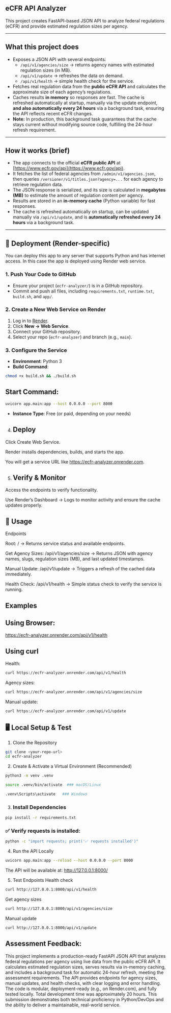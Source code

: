 ## eCFR API Analyzer

This project creates FastAPI-based JSON API to analyze federal regulations (eCFR) and provide estimated regulation sizes per agency.

---

## What this project does
- Exposes a JSON API with several endpoints:
  - `/api/v1/agencies/size` → returns agency names with estimated regulation sizes (in MB).  
  - `/api/v1/update` → refreshes the data on demand.  
  - `/api/v1/health` → simple health check for the service.
- Fetches real regulation data from the **public eCFR API** and calculates the approximate size of each agency’s regulations.
- Caches results **in memory** so responses are fast. The cache is refreshed automatically at startup, manually via the update endpoint, **and also automatically every 24 hours** via a background task, ensuring the API reflects recent eCFR changes.
- **Note:** In production, this background task guarantees that the cache stays current without modifying source code, fulfilling the 24-hour refresh requirement.

---

## How it works (brief)
- The app connects to the official **eCFR public API** at [https://www.ecfr.gov/api](https://www.ecfr.gov/api).  
- It fetches the list of federal agencies from `/admin/v1/agencies.json`, then queries `/versioner/v1/titles.json?agency=...` for each agency to retrieve regulation data.  
- The JSON response is serialized, and its size is calculated in **megabytes (MB)** to estimate the amount of regulation content per agency.  
- Results are stored in an **in-memory cache** (Python variable) for fast responses.  
- The cache is refreshed automatically on startup, can be updated manually via `/api/v1/update`, and is **automatically refreshed every 24 hours** via a background task.

---

## 🚀 Deployment (Render-specific)
You can deploy this app to any server that supports Python and has internet access. In this case the app is deployed using Render web service.

### 1. Push Your Code to GitHub
- Ensure your project (`ecfr-analyzer/`) is in a GitHub repository.  
- Commit and push all files, including `requirements.txt`, `runtime.txt`, `build.sh`, and `app/`.

### 2. Create a New Web Service on Render
1. Log in to [Render](https://dashboard.render.com).  
2. Click **New → Web Service**.  
3. Connect your GitHub repository.  
4. Select your repo (`ecfr-analyzer`) and branch (e.g., `main`).

### 3. Configure the Service
- **Environment**: Python 3  
- **Build Command**:
```bash
chmod +x build.sh && ./build.sh
```

## Start Command:
```bash
uvicorn app.main:app --host 0.0.0.0 --port 8000
```
- **Instance Type**: Free (or paid, depending on your needs)

4. ## Deploy

Click Create Web Service.

Render installs dependencies, builds, and starts the app.

You will get a service URL like https://ecfr-analyzer.onrender.com.

5. ## Verify & Monitor

Access the endpoints to verify functionality.

Use Render’s Dashboard → Logs to monitor activity and ensure the cache updates properly.

## 📡 Usage
Endpoints

Root: / → Returns service status and available endpoints.

Get Agency Sizes: /api/v1/agencies/size → Returns JSON with agency names, slugs, regulation sizes (MB), and last updated timestamps.

Manual Update: /api/v1/update → Triggers a refresh of the cached data immediately.

Health Check: /api/v1/health → Simple status check to verify the service is running.

## Examples

## Using Browser: 
https://ecfr-analyzer.onrender.com/api/v1/health

## Using curl
Health:
```bash
curl https://ecfr-analyzer.onrender.com/api/v1/health
```
Agency sizes:
```bash
curl https://ecfr-analyzer.onrender.com/api/v1/agencies/size
```
Manual update:
```bash
curl https://ecfr-analyzer.onrender.com/api/v1/update
```


## 🖥 Local Setup & Test

1. Clone the Repository
```bash
git clone <your-repo-url>
cd ecfr-analyzer
```
2. Create & Activate a Virtual Environment (Recommended)
```bash
python3 -m venv .venv

source .venv/bin/activate  ### macOS/Linux
```
```bash
.venv\Scripts\activate   ### Windows
```
3. ### Install Dependencies
```bash
pip install -r requirements.txt
```
### ✅ Verify requests is installed:
```bash
python -c "import requests; print('✅ requests installed')"
```
4. Run the API Locally
```bash
uvicorn app.main:app --reload --host 0.0.0.0 --port 8000
```
 The API will be available at: http://127.0.0.1:8000/

5. Test Endpoints
 Health check
 ```bash
curl http://127.0.0.1:8000/api/v1/health
```
 Get agency sizes
 ```bash
curl http://127.0.0.1:8000/api/v1/agencies/size
```
Manual update
```bash
curl http://127.0.0.1:8000/api/v1/update
```

## Assessment Feedback:
This project implements a production-ready FastAPI JSON API that analyzes federal regulations per agency using live data from the public eCFR API. It calculates estimated regulation sizes, serves results via in-memory caching, and includes a background task for automatic 24-hour refresh, meeting the assessment requirements. The API provides endpoints for agency sizes, manual updates, and health checks, with clear logging and error handling. The code is modular, deployment-ready (e.g., on Render.com), and fully tested locally. Total development time was approximately 20 hours. This submission demonstrates both technical proficiency in Python/DevOps and the ability to deliver a maintainable, real-world service.

